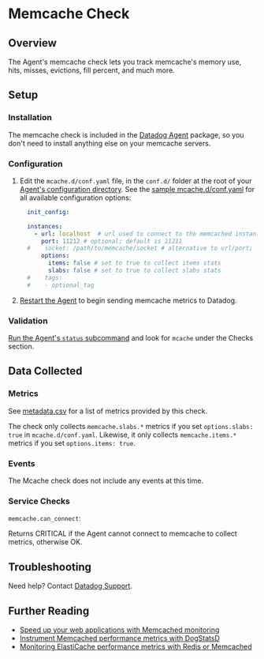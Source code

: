 # Memcache Check

## Overview

The Agent's memcache check lets you track memcache's memory use, hits, misses, evictions, fill percent, and much more.

## Setup
### Installation

The memcache check is included in the [Datadog Agent][1] package, so you don't need to install anything else on your memcache servers.

### Configuration

1. Edit the `mcache.d/conf.yaml` file, in the `conf.d/` folder at the root of your [Agent's configuration directory][2].
  See the [sample mcache.d/conf.yaml][3] for all available configuration options:

    ```yaml
      init_config:

      instances:
        - url: localhost  # url used to connect to the memcached instance
          port: 11212 # optional; default is 11211
      #    socket: /path/to/memcache/socket # alternative to url/port; 'dd-agent' user must have read/write permission
          options:
            items: false # set to true to collect items stats
            slabs: false # set to true to collect slabs stats
      #    tags:
      #    - optional_tag
    ```

2. [Restart the Agent][4] to begin sending memcache metrics to Datadog.

### Validation

[Run the Agent's `status` subcommand][5] and look for `mcache` under the Checks section.

## Data Collected
### Metrics

See [metadata.csv][6] for a list of metrics provided by this check.

The check only collects `memcache.slabs.*` metrics if you set `options.slabs: true` in `mcache.d/conf.yaml`. Likewise, it only collects `memcache.items.*` metrics if you set `options.items: true`.


### Events
The Mcache check does not include any events at this time.

### Service Checks

`memcache.can_connect`:

Returns CRITICAL if the Agent cannot connect to memcache to collect metrics, otherwise OK.

## Troubleshooting
Need help? Contact [Datadog Support][7].

## Further Reading

* [Speed up your web applications with Memcached monitoring][8]
* [Instrument Memcached performance metrics with DogStatsD][9]
* [Monitoring ElastiCache performance metrics with Redis or Memcached][10]


[1]: https://app.datadoghq.com/account/settings#agent
[2]: https://docs.datadoghq.com/agent/faq/agent-configuration-files/#agent-configuration-directory
[3]: https://github.com/DataDog/integrations-core/blob/master/mcache/datadog_checks/mcache/data/conf.yaml.example
[4]: https://docs.datadoghq.com/agent/faq/agent-commands/#start-stop-restart-the-agent
[5]: https://docs.datadoghq.com/agent/faq/agent-commands/#agent-status-and-information
[6]: https://github.com/DataDog/integrations-core/blob/master/mcache/metadata.csv
[7]: https://docs.datadoghq.com/help
[8]: https://www.datadoghq.com/blog/speed-up-web-applications-memcached
[9]: https://www.datadoghq.com/blog/instrument-memcached-performance-metrics-dogstatsd
[10]: https://www.datadoghq.com/blog/monitoring-elasticache-performance-metrics-with-redis-or-memcached
